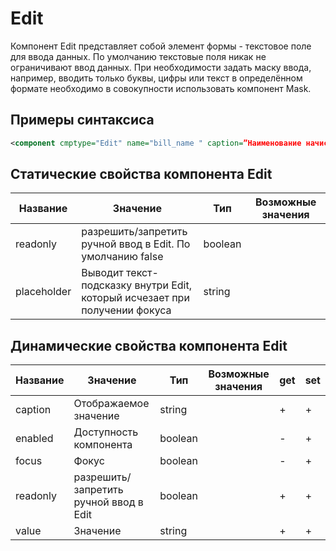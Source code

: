 # Edit

Компонент Edit представляет собой элемент формы - текстовое поле для ввода данных. По умолчанию текстовые поля никак не ограничивают ввод данных. При необходимости задать маску ввода, например, вводить только буквы, цифры или текст в определённом формате необходимо в совокупности использовать компонент Mask.

## Примеры синтаксиса

```xml
<component cmptype="Edit" name="bill_name " caption=”Наименование начисления” value=”Тестовое начисление” width="100%" />
```

## Статические свойства компонента Edit

|Название|Значение|Тип|Возможные значения|
|---|---|---|---|
|readonly|разрешить/запретить ручной ввод в  Edit. По умолчанию false|boolean||
|placeholder|Выводит текст-подсказку внутри Edit, который исчезает при получении фокуса|string||

## Динамические свойства компонента Edit

|Название|Значение|Тип|Возможные значения|get|set|
|---|---|---|---|---|---|
|caption|Отображаемое значение|string||\+|\+|
|enabled|Доступность компонента|boolean||\-|\+|
|focus|Фокус|boolean||\-|\+|
|readonly|разрешить/запретить ручной ввод в Edit|boolean||\+|\+|
|value|Значение|string||\+|\+|
